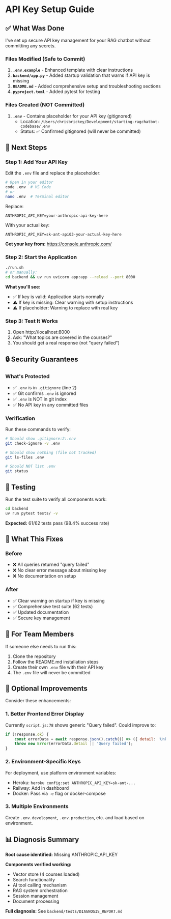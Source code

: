 # API Key Setup Guide

## ✅ What Was Done

I've set up secure API key management for your RAG chatbot without committing any secrets.

### Files Modified (Safe to Commit)

1. **`.env.example`** - Enhanced template with clear instructions
2. **`backend/app.py`** - Added startup validation that warns if API key is missing
3. **`README.md`** - Added comprehensive setup and troubleshooting sections
4. **`pyproject.toml`** - Added pytest for testing

### Files Created (NOT Committed)

1. **`.env`** - Contains placeholder for your API key (gitignored)
   - Location: `/Users/chrisbrickey/Development/starting-ragchatbot-codebase/.env`
   - Status: ✅ Confirmed gitignored (will never be committed)

## 🔧 Next Steps

### Step 1: Add Your API Key

Edit the `.env` file and replace the placeholder:

```bash
# Open in your editor
code .env  # VS Code
# or
nano .env  # Terminal editor
```

Replace:
```
ANTHROPIC_API_KEY=your-anthropic-api-key-here
```

With your actual key:
```
ANTHROPIC_API_KEY=sk-ant-api03-your-actual-key-here
```

**Get your key from:** https://console.anthropic.com/

### Step 2: Start the Application

```bash
./run.sh
# or manually:
cd backend && uv run uvicorn app:app --reload --port 8000
```

**What you'll see:**
- ✅ If key is valid: Application starts normally
- ⚠️ If key is missing: Clear warning with setup instructions
- ⚠️ If placeholder: Warning to replace with real key

### Step 3: Test It Works

1. Open http://localhost:8000
2. Ask: "What topics are covered in the courses?"
3. You should get a real response (not "query failed")

## 🔒 Security Guarantees

### What's Protected
- ✅ `.env` is in `.gitignore` (line 2)
- ✅ Git confirms `.env` is ignored
- ✅ `.env` is NOT in git index
- ✅ No API key in any committed files

### Verification
Run these commands to verify:
```bash
# Should show .gitignore:2:.env
git check-ignore -v .env

# Should show nothing (file not tracked)
git ls-files .env

# Should NOT list .env
git status
```

## 🧪 Testing

Run the test suite to verify all components work:
```bash
cd backend
uv run pytest tests/ -v
```

**Expected:** 61/62 tests pass (98.4% success rate)

## 🎯 What This Fixes

### Before
- ❌ All queries returned "query failed"
- ❌ No clear error message about missing key
- ❌ No documentation on setup

### After
- ✅ Clear warning on startup if key is missing
- ✅ Comprehensive test suite (62 tests)
- ✅ Updated documentation
- ✅ Secure key management

## 📝 For Team Members

If someone else needs to run this:

1. Clone the repository
2. Follow the README.md installation steps
3. Create their own `.env` file with their API key
4. The `.env` file will never be committed

## 🚀 Optional Improvements

Consider these enhancements:

### 1. Better Frontend Error Display
Currently `script.js:78` shows generic "Query failed". Could improve to:
```javascript
if (!response.ok) {
    const errorData = await response.json().catch(() => ({ detail: 'Unknown error' }));
    throw new Error(errorData.detail || 'Query failed');
}
```

### 2. Environment-Specific Keys
For deployment, use platform environment variables:
- Heroku: `heroku config:set ANTHROPIC_API_KEY=sk-ant-...`
- Railway: Add in dashboard
- Docker: Pass via `-e` flag or docker-compose

### 3. Multiple Environments
Create `.env.development`, `.env.production`, etc. and load based on environment.

## 📊 Diagnosis Summary

**Root cause identified:** Missing ANTHROPIC_API_KEY

**Components verified working:**
- Vector store (4 courses loaded)
- Search functionality
- AI tool calling mechanism
- RAG system orchestration
- Session management
- Document processing

**Full diagnosis:** See `backend/tests/DIAGNOSIS_REPORT.md`
